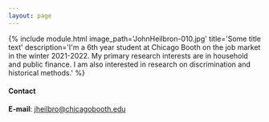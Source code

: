 ```yaml
---
layout: page
---
```



{% include module.html image_path='JohnHeilbron-010.jpg' title='Some title text' description='I'm a 6th year student at Chicago Booth on the job market in the winter 2021-2022. My primary research interests are in household and public finance. I am also interested in research on discrimination and historical methods.' %}




#### Contact

**E-mail**: [jheilbro@chicagobooth.edu](mailto:jheilbro@chicagobooth.edu)
